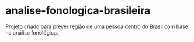 # analise-fonologica-brasileira
Projeto criado para prever região de uma pessoa dentro do Brasil com base na análise fonológica.
